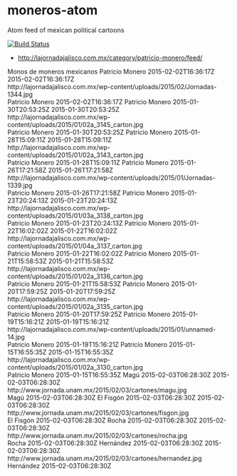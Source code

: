 # moneros-atom
Atom feed of mexican political cartoons

[![Build Status](https://travis-ci.org/josketres/moneros-atom.svg?branch=master)](https://travis-ci.org/josketres/moneros-atom)

* http://lajornadajalisco.com.mx/category/patricio-monero/feed/

<?xml version="1.0" encoding="UTF-8"?>
<feed xmlns="http://www.w3.org/2005/Atom" xmlns:dc="http://purl.org/dc/elements/1.1/">
  <title>Moneros Atom</title>
  <link rel="alternate" href="http://josketres.github.io/moneros-atom/atom.xml" />
  <subtitle>Monos de moneros mexicanos</subtitle>
  <entry>
    <title>Patricio Monero</title>
    <link rel="alternate" href="http://lajornadajalisco.com.mx/2015/02/politica-de-contacto/" />
    <author>
      <name>Patricio Monero</name>
    </author>
    <updated>2015-02-02T16:36:17Z</updated>
    <published>2015-02-02T16:36:17Z</published>
    <summary type="text">http://lajornadajalisco.com.mx/wp-content/uploads/2015/02/Jornadas-1344.jpg</summary>
    <dc:creator>Patricio Monero</dc:creator>
    <dc:date>2015-02-02T16:36:17Z</dc:date>
  </entry>
  <entry>
    <title>Patricio Monero</title>
    <link rel="alternate" href="http://lajornadajalisco.com.mx/2015/01/el-sistema-partidista-en-mexico/" />
    <author>
      <name>Patricio Monero</name>
    </author>
    <updated>2015-01-30T20:53:25Z</updated>
    <published>2015-01-30T20:53:25Z</published>
    <summary type="text">http://lajornadajalisco.com.mx/wp-content/uploads/2015/01/02a_3145_carton.jpg</summary>
    <dc:creator>Patricio Monero</dc:creator>
    <dc:date>2015-01-30T20:53:25Z</dc:date>
  </entry>
  <entry>
    <title>Patricio Monero</title>
    <link rel="alternate" href="http://lajornadajalisco.com.mx/2015/01/una-injusticia-mas-a-la-lista/" />
    <author>
      <name>Patricio Monero</name>
    </author>
    <updated>2015-01-28T15:09:11Z</updated>
    <published>2015-01-28T15:09:11Z</published>
    <summary type="text">http://lajornadajalisco.com.mx/wp-content/uploads/2015/01/02a_3143_carton.jpg</summary>
    <dc:creator>Patricio Monero</dc:creator>
    <dc:date>2015-01-28T15:09:11Z</dc:date>
  </entry>
  <entry>
    <title>Patricio Monero</title>
    <link rel="alternate" href="http://lajornadajalisco.com.mx/2015/01/crisis-mediatica/" />
    <author>
      <name>Patricio Monero</name>
    </author>
    <updated>2015-01-26T17:21:58Z</updated>
    <published>2015-01-26T17:21:58Z</published>
    <summary type="text">http://lajornadajalisco.com.mx/wp-content/uploads/2015/01/Jornadas-1339.jpg</summary>
    <dc:creator>Patricio Monero</dc:creator>
    <dc:date>2015-01-26T17:21:58Z</dc:date>
  </entry>
  <entry>
    <title>Patricio Monero</title>
    <link rel="alternate" href="http://lajornadajalisco.com.mx/2015/01/todo-se-vale/" />
    <author>
      <name>Patricio Monero</name>
    </author>
    <updated>2015-01-23T20:24:13Z</updated>
    <published>2015-01-23T20:24:13Z</published>
    <summary type="text">http://lajornadajalisco.com.mx/wp-content/uploads/2015/01/03a_3138_carton.jpg</summary>
    <dc:creator>Patricio Monero</dc:creator>
    <dc:date>2015-01-23T20:24:13Z</dc:date>
  </entry>
  <entry>
    <title>Patricio Monero</title>
    <link rel="alternate" href="http://lajornadajalisco.com.mx/2015/01/quien-dice-yo/" />
    <author>
      <name>Patricio Monero</name>
    </author>
    <updated>2015-01-22T16:02:02Z</updated>
    <published>2015-01-22T16:02:02Z</published>
    <summary type="text">http://lajornadajalisco.com.mx/wp-content/uploads/2015/01/04a_3137_carton.jpg</summary>
    <dc:creator>Patricio Monero</dc:creator>
    <dc:date>2015-01-22T16:02:02Z</dc:date>
  </entry>
  <entry>
    <title>Patricio Monero</title>
    <link rel="alternate" href="http://lajornadajalisco.com.mx/2015/01/no-se-asusten/" />
    <author>
      <name>Patricio Monero</name>
    </author>
    <updated>2015-01-21T15:58:53Z</updated>
    <published>2015-01-21T15:58:53Z</published>
    <summary type="text">http://lajornadajalisco.com.mx/wp-content/uploads/2015/01/02a_3136_carton.jpg</summary>
    <dc:creator>Patricio Monero</dc:creator>
    <dc:date>2015-01-21T15:58:53Z</dc:date>
  </entry>
  <entry>
    <title>Patricio Monero</title>
    <link rel="alternate" href="http://lajornadajalisco.com.mx/2015/01/eso-es-compromiso/" />
    <author>
      <name>Patricio Monero</name>
    </author>
    <updated>2015-01-20T17:59:25Z</updated>
    <published>2015-01-20T17:59:25Z</published>
    <summary type="text">http://lajornadajalisco.com.mx/wp-content/uploads/2015/01/02a_3135_carton.jpg</summary>
    <dc:creator>Patricio Monero</dc:creator>
    <dc:date>2015-01-20T17:59:25Z</dc:date>
  </entry>
  <entry>
    <title>Patricio Monero</title>
    <link rel="alternate" href="http://lajornadajalisco.com.mx/2015/01/todo-con-medida/" />
    <author>
      <name>Patricio Monero</name>
    </author>
    <updated>2015-01-19T15:16:21Z</updated>
    <published>2015-01-19T15:16:21Z</published>
    <summary type="text">http://lajornadajalisco.com.mx/wp-content/uploads/2015/01/unnamed-14.jpg</summary>
    <dc:creator>Patricio Monero</dc:creator>
    <dc:date>2015-01-19T15:16:21Z</dc:date>
  </entry>
  <entry>
    <title>Patricio Monero</title>
    <link rel="alternate" href="http://lajornadajalisco.com.mx/2015/01/malestar-historico/" />
    <author>
      <name>Patricio Monero</name>
    </author>
    <updated>2015-01-15T16:55:35Z</updated>
    <published>2015-01-15T16:55:35Z</published>
    <summary type="text">http://lajornadajalisco.com.mx/wp-content/uploads/2015/01/02a_3130_carton.jpg</summary>
    <dc:creator>Patricio Monero</dc:creator>
    <dc:date>2015-01-15T16:55:35Z</dc:date>
  </entry>
  <entry>
    <title>Magú</title>
    <link rel="alternate" href="http://rss.feedsportal.com/c/32833/f/626145/p/1/s/3adbebd4/l/0L0Sjornada0Bunam0Bmx0C20A150C0A20C0A30Cindex0Bphp0Dsection0Fcartones0Gid0F0A0Gpartner0Frss/story01.htm" />
    <author>
      <name>Magú</name>
    </author>
    <updated>2015-02-03T06:28:30Z</updated>
    <published>2015-02-03T06:28:30Z</published>
    <summary type="text">http://www.jornada.unam.mx/2015/02/03/cartones/magu.jpg</summary>
    <dc:creator>Magú</dc:creator>
    <dc:date>2015-02-03T06:28:30Z</dc:date>
  </entry>
  <entry>
    <title>El Fisgón</title>
    <link rel="alternate" href="http://rss.feedsportal.com/c/32833/f/626145/p/1/s/4c58e553/l/0L0Sjornada0Bunam0Bmx0C20A150C0A20C0A30Cindex0Bphp0Dsection0Fcartones0Gid0F10Gpartner0Frss/story01.htm" />
    <author>
      <name>El Fisgón</name>
    </author>
    <updated>2015-02-03T06:28:30Z</updated>
    <published>2015-02-03T06:28:30Z</published>
    <summary type="text">http://www.jornada.unam.mx/2015/02/03/cartones/fisgon.jpg</summary>
    <dc:creator>El Fisgón</dc:creator>
    <dc:date>2015-02-03T06:28:30Z</dc:date>
  </entry>
  <entry>
    <title>Rocha</title>
    <link rel="alternate" href="http://rss.feedsportal.com/c/32833/f/626145/p/1/s/5dd5ded2/l/0L0Sjornada0Bunam0Bmx0C20A150C0A20C0A30Cindex0Bphp0Dsection0Fcartones0Gid0F20Gpartner0Frss/story01.htm" />
    <author>
      <name>Rocha</name>
    </author>
    <updated>2015-02-03T06:28:30Z</updated>
    <published>2015-02-03T06:28:30Z</published>
    <summary type="text">http://www.jornada.unam.mx/2015/02/03/cartones/rocha.jpg</summary>
    <dc:creator>Rocha</dc:creator>
    <dc:date>2015-02-03T06:28:30Z</dc:date>
  </entry>
  <entry>
    <title>Hernández</title>
    <link rel="alternate" href="http://rss.feedsportal.com/c/32833/f/626145/p/1/s/6f52d851/l/0L0Sjornada0Bunam0Bmx0C20A150C0A20C0A30Cindex0Bphp0Dsection0Fcartones0Gid0F30Gpartner0Frss/story01.htm" />
    <author>
      <name>Hernández</name>
    </author>
    <updated>2015-02-03T06:28:30Z</updated>
    <published>2015-02-03T06:28:30Z</published>
    <summary type="text">http://www.jornada.unam.mx/2015/02/03/cartones/hernandez.jpg</summary>
    <dc:creator>Hernández</dc:creator>
    <dc:date>2015-02-03T06:28:30Z</dc:date>
  </entry>
</feed>
